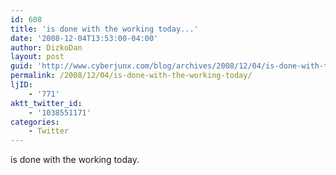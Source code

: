 ```yaml
---
id: 608
title: 'is done with the working today...'
date: '2008-12-04T13:53:00-04:00'
author: DizkoDan
layout: post
guid: 'http://www.cyberjunx.com/blog/archives/2008/12/04/is-done-with-the-working-today/'
permalink: /2008/12/04/is-done-with-the-working-today/
ljID:
    - '771'
aktt_twitter_id:
    - '1038551171'
categories:
    - Twitter
---
```


is done with the working today.